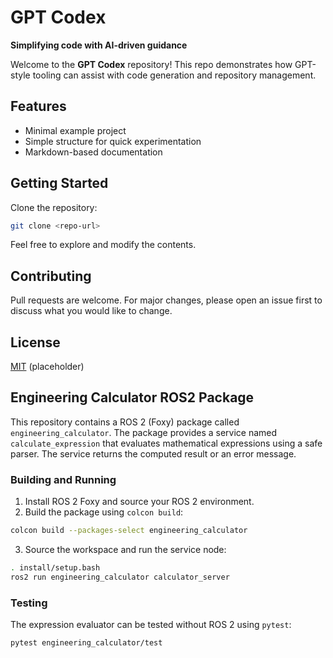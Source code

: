 # GPT Codex
**Simplifying code with AI-driven guidance**


Welcome to the **GPT Codex** repository! This repo demonstrates how GPT-style tooling can assist with code generation and repository management.

## Features

- Minimal example project
- Simple structure for quick experimentation
- Markdown-based documentation

## Getting Started

Clone the repository:

```bash
git clone <repo-url>
```

Feel free to explore and modify the contents.

## Contributing

Pull requests are welcome. For major changes, please open an issue first to discuss what you would like to change.

## License

[MIT](LICENSE) (placeholder)

## Engineering Calculator ROS2 Package

This repository contains a ROS 2 (Foxy) package called `engineering_calculator`.
The package provides a service named `calculate_expression` that evaluates
mathematical expressions using a safe parser. The service returns the computed
result or an error message.

### Building and Running

1. Install ROS 2 Foxy and source your ROS 2 environment.
2. Build the package using `colcon build`:

```bash
colcon build --packages-select engineering_calculator
```

3. Source the workspace and run the service node:

```bash
. install/setup.bash
ros2 run engineering_calculator calculator_server
```

### Testing

The expression evaluator can be tested without ROS 2 using `pytest`:

```bash
pytest engineering_calculator/test
```

